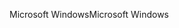 <span data-ttu-id="3b250-101">Microsoft Windows</span><span class="sxs-lookup"><span data-stu-id="3b250-101">Microsoft Windows</span></span>